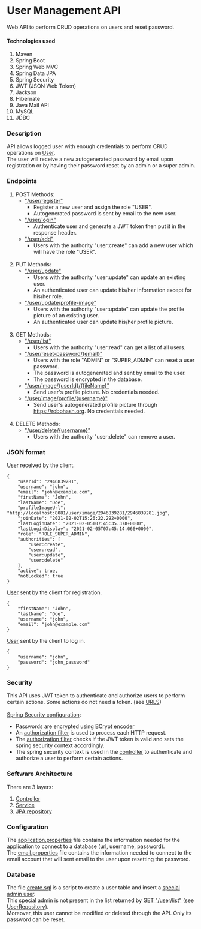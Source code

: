 # User Management API

Web API to perform CRUD operations on users and reset password.

#### Technologies used

1. Maven
2. Spring Boot
3. Spring Web MVC
4. Spring Data JPA
5. Spring Security
6. JWT (JSON Web Token)
7. Jackson
7. Hibernate
8. Java Mail API
9. MySQL
10. JDBC

### Description

API allows logged user with enough credentials to perform CRUD operations 
on <a href="src/main/java/com/usermanagement/domain/User.java">User</a>.<br>
The user will receive a new autogenerated password by email upon registration 
or by having their password reset by an admin or a super admin.<br>

### Endpoints

1. POST Methods:
   * <a href="src/main/java/com/usermanagement/controller/UserController.java#L57">"/user/register"</a><br>
     * Register a new user and assign the role "USER".
     * Autogenerated password is sent by email to the new user.
   * <a href="src/main/java/com/usermanagement/controller/UserController.java#L69">"/user/login"</a>
     * Authenticate user and generate a JWT token then put it in the response header.
   * <a href="src/main/java/com/usermanagement/controller/UserController.java#L86">"/user/add"</a>
     * Users with the authority "user:create" can add a new user which will have the role "USER".
<br><br>
2. PUT Methods:
   * <a href="src/main/java/com/usermanagement/controller/UserController.java#L109">"/user/update"</a>
     * Users with the authority "user:update" can update an existing user.
     * An authenticated user can update his/her information except for his/her role.
   * <a href="src/main/java/com/usermanagement/controller/UserController.java#L140">"/user/update/profile-image"</a>
     * Users with the authority "user:update" can update the profile picture of an existing user.
     * An authenticated user can update his/her profile picture.
<br><br>
3. GET Methods:
    * <a href="src/main/java/com/usermanagement/controller/UserController.java#L152">"/user/list"</a>
      * Users with the authority "user:read" can get a list of all users.
    * <a href="src/main/java/com/usermanagement/controller/UserController.java#L158">"/user/reset-password/{email}"</a>
      * Users with the role "ADMIN" or "SUPER_ADMIN" can reset a user password.
      * The password is autogenerated and sent by email to the user.
      * The password is encrypted in the database.
    * <a href="src/main/java/com/usermanagement/controller/UserController.java#L166">"/user/image/{userId}/{fileName}"</a>
      * Send user's profile picture. No credentials needed.
    * <a href="src/main/java/com/usermanagement/controller/UserController.java#L174">"/user/image/profile/{username}"</a>
      * Send user's autogenerated profile picture through https://robohash.org. No credentials needed.
<br><br>
4. DELETE Methods:
    * <a href="src/main/java/com/usermanagement/controller/UserController.java#L192">"/user/delete/{username}"</a>
      * Users with the authority "user:delete" can remove a user.

### JSON format

<a href="src/main/java/com/usermanagement/dto/UserDto.java">User</a> received by the client.

```
{
    "userId": "2946839281",
    "username": "john",
    "email": "john@example.com",
    "firstName": "John",
    "lastName": "Doe",
    "profileImageUrl": "http://localhost:8081/user/image/2946839281/2946839281.jpg",
    "joinDate": "2021-02-02T15:26:22.292+0000",
    "lastLoginDate": "2021-02-05T07:45:35.378+0000",
    "lastLoginDisplay": "2021-02-05T07:45:14.066+0000",
    "role": "ROLE_SUPER_ADMIN",
    "authorities": [
        "user:create",
        "user:read",
        "user:update",
        "user:delete"
    ],
    "active": true,
    "notLocked": true
}
```

<a href="src/main/java/com/usermanagement/dto/UserDto.java">User</a> sent by the client for registration.

```
{
    "firstName": "John",
    "lastName": "Doe",
    "username": "john",
    "email": "john@example.com"
}
```

<a href="src/main/java/com/usermanagement/dto/UserDto.java">User</a> sent by the client to log in.

```
{
    "username": "john",
    "password": "john_password"
}
```

### Security

This API uses JWT token to authenticate and authorize users to perform certain actions. Some actions do not need a token. 
(see <a href="src/main/java/com/usermanagement/utility/SecurityConstant.java#L13">URLS</a>)
<br><br>
<a href="src/main/java/com/usermanagement/configuration/SecurityConfiguration.java">Spring Security configuration</a>: 
* Passwords are encrypted using 
  <a href="src/main/java/com/usermanagement/configuration/SecurityConfiguration.java#L94">BCrypt encoder</a>
* An <a href="src/main/java/com/usermanagement/configuration/SecurityConfiguration.java#L135">authorization filter</a> 
  is used to process each HTTP request.
* The <a href="src/main/java/com/usermanagement/filter/JwtAuthorizationFilter.java#56">authorization filter</a> 
  checks if the JWT token is valid and sets the spring security context accordingly.
* The spring security context is used in the <a href="src/main/java/com/usermanagement/controller">controller</a> 
  to authenticate and authorize a user to perform certain actions.

### Software Architecture

There are 3 layers:
1. <a href="src/main/java/com/usermanagement/controller">Controller</a>
2. <a href="src/main/java/com/usermanagement/service">Service</a>
3. <a href="src/main/java/com/usermanagement/repository">JPA repository</a>

### Configuration

The <a href="src/main/resources/application.properties">application.properties</a> file contains the information needed
for the application to connect to a database (url, username, password).
<br>
The <a href="src/main/resources/email.properties">email.properties</a> file contains the information needed
to connect to the email account that will sent email to the user upon resetting the password.

### Database
The file <a href="sql/create.sql">create.sql<a/> is a script to create a user table and insert a 
<a href="sql/create.sql#L58">special admin user</a>.
<br>
This special admin is not present in the list returned by
<a href="src/main/java/com/usermanagement/controller/UserController.java#L152">GET "/user/list"</a>
(see <a href="src/main/java/com/usermanagement/repository/UserRepository.java#L10">UserRepository</a>).
<br>
Moreover, this user cannot be modified or deleted through the API. Only its password can be reset.
